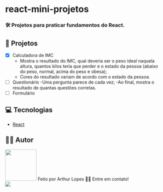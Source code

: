 # react-mini-projetos

### 🛠 Projetos para praticar fundamentos do React.

## 📂 Projetos
- [x] Calculadora de IMC
  - Mostra o resultado do IMC, qual deveria ser o peso ideal naquela altura, quantos kilos teria que perder e o estado da pessoa (abaixo do peso, normal, acima do peso e obesa);
  - Cores do resultado variam de acordo com o estado da pessoa.
- [ ] Questionário
  -Uma pergunta parece de cada vez;
  -Ao final, mostra o resultado de quantas questões corretas. 
- [ ] Formulário

## 💻 Tecnologias
 - [React](https://pt-br.reactjs.org/)

## 👨‍💻 Autor
 <img src="https://avatars.githubusercontent.com/u/82395681?v=4" width="100px;" alt=""/>
  Feito por Arthur Lopes 👋🏽 Entre em contato!
  </br>
  <a href="mailto:arthurllopes10@gmail.com" alt="Gmail">
  <img src="https://img.shields.io/badge/-Gmail-c14438?style=for-the-badge&logo=Gmail&logoColor=white&link=mailto:arthurllopes10@gmail.com" /></a>
  
